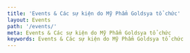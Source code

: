 ```yaml
---
title: 'Events & Các sự kiện do Mỹ Phẩm Goldsya tổ chức'
layout: Events
path: '/events/'
meta: Events & Các sự kiện do Mỹ Phẩm Goldsya tổ chức
keywords: Events & Các sự kiện do Mỹ Phẩm Goldsya tổ chức
---
```


